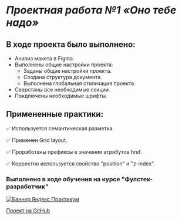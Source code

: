 # ***Проектная работа №1 «Оно тебе надо»***

## В ходе проекта было выполнено:
* Анализ макета в Figma.
* Выполнены общие настройки проекта:
    - Заданы общие настройки проекта.    
    - Создана структура документа.    
    - Выполнена глобальная стилизация проекта.    
* Сверстаны все необходимые секции.
* Покдлючены необходимые шрифты.

## Примененные практики:

:white_check_mark: Используется семантическая разметка.

:white_check_mark: Применен Grid layout.

:white_check_mark: Проработаны префиксы в значении атрибутов href.

:white_check_mark: Корректно используется свойство "position" и "z-index".

### Выполнено в ходе обучения на курсе "Фулстек-разработчик"
[![Баннер Яндекс Практикум](https://i.pinimg.com/736x/c7/a2/e1/c7a2e1cc33998b9baf5d974490086ee8.jpg "По ссылке все доступные курсы Практикума")]([URL_to_navigate](https://practicum.yandex.ru/referrals/?ref_code=gAAAAABoYQ_eKoertBLBPddzVr2ViPu-YV9FR0ddZZM0n9uiTm1YKWXpFJ77n6wvt4uQTR2iYDH7VLOVVE5jFruO987np6PxXw%3D%3D))


[Проект на GitHub](https://github.com/Chersi/ono-tebe-nado-fd)